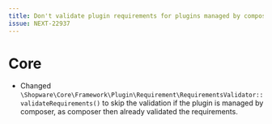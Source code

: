 ```yaml
---
title: Don't validate plugin requirements for plugins managed by composer
issue: NEXT-22937
---
```

# Core
* Changed `\Shopware\Core\Framework\Plugin\Requirement\RequirementsValidator::validateRequirements()` to skip the validation if the plugin is managed by composer, as composer then already validated the requirements. 
